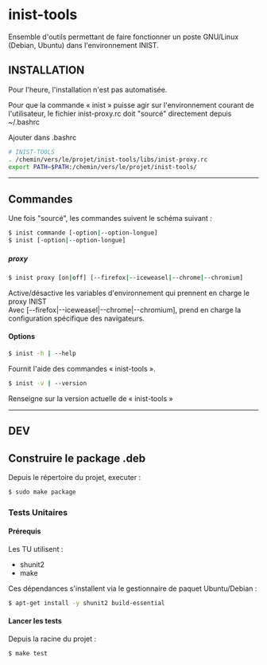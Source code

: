 # inist-tools #
Ensemble d'outils permettant de faire fonctionner un poste GNU/Linux (Debian,
Ubuntu) dans l'environnement INIST.

## INSTALLATION ##

Pour l'heure, l'installation n'est pas automatisée.

Pour que la commande « inist » puisse agir sur l'environnement courant de
l'utilisateur, le fichier inist-proxy.rc doit "sourcé" directement
depuis ~/.bashrc

Ajouter dans .bashrc

```bash
# INIST-TOOLS
. /chemin/vers/le/projet/inist-tools/libs/inist-proxy.rc
export PATH=$PATH:/chemin/vers/le/projet/inist-tools/
```

----

## Commandes ##

Une fois "sourcé", les commandes suivent le schéma suivant :

```bash
$ inist commande [-option|--option-longue]
$ inist [-option|--option-longue]
```

##### proxy #####
```bash
$ inist proxy [on|off] [--firefox|--iceweasel|--chrome|--chromium]
```
Active/désactive les variables d'environnement qui prennent en charge le proxy
INIST<br>
Avec [--firefox|--iceweasel|--chrome|--chromium], prend en charge la
configuration spécifique des navigateurs.

#### Options ####

```bash
$ inist -h | --help
```
Fournit l'aide des commandes « inist-tools ».

```bash
$ inist -v | --version
```

Renseigne sur la version actuelle de « inist-tools »

---

## DEV ##

## Construire le package .deb ##

Depuis le répertoire du projet, executer :

```bash
$ sudo make package
```

### Tests Unitaires ###

#### Prérequis ####

Les TU utilisent :

  * shunit2
  * make 

Ces dépendances s'installent via le gestionnaire de paquet Ubuntu/Debian :

```bash
$ apt-get install -y shunit2 build-essential
```

#### Lancer les tests ####

Depuis la racine du projet :

```bash
$ make test
```

